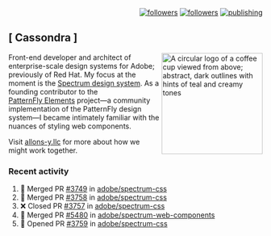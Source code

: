 <p align="right"><a rel="me" href="https://front-end.social/@castastrophe">
    <img alt="followers" title="Follow me on Mastodon" src="https://img.shields.io/mastodon/follow/109297102751309835?domain=https%3A%2F%2Ffront-end.social&label=Follow&logo=mastodon&logoColor=white&style=for-the-badge&labelColor=008080&color=006969"/></a>
  <a href="https://codepen.io/castastrophe/">
    <img alt="followers" title="Follow me on CodePen" src="https://img.shields.io/badge/23-1?color=640464&labelColor=7c007c&style=for-the-badge&logo=codepen&label=Follow"/></a>
<a href="https://castastrophe.medium.com/">
    <img alt="publishing" title="View articles on Medium" src="https://img.shields.io/badge/107-1?color=666&labelColor=444&label=subscribe&logo=medium&logoColor=white&style=for-the-badge"/></a>
</p>

## [&nbsp;Cassondra&nbsp;]

<img align="right" src="https://github-production-user-asset-6210df.s3.amazonaws.com/1840295/253016758-ba468774-1cd3-42c2-8f43-947b5eeb5edf.png" height="200" alt="A circular logo of a coffee cup viewed from above; abstract, dark outlines with hints of teal and creamy tones">

Front-end developer and architect of enterprise-scale design systems for Adobe; previously of Red Hat. My focus at the moment is the [Spectrum design system](https://github.com/adobe/spectrum-css). As a founding contributor to the [PatternFly&nbsp;Elements](https://github.com/patternfly/patternfly-elements) project&mdash;a community implementation of the PatternFly design system&mdash;I became intimately familiar with the nuances of styling web components.

Visit [allons-y.llc](http://allons-y.llc/) for more about how we might work together.

### Recent activity

<!--START_SECTION:activity-->
1. 🎉 Merged PR [#3749](https://github.com/adobe/spectrum-css/pull/3749) in [adobe/spectrum-css](https://github.com/adobe/spectrum-css)
2. 🎉 Merged PR [#3758](https://github.com/adobe/spectrum-css/pull/3758) in [adobe/spectrum-css](https://github.com/adobe/spectrum-css)
3. ❌ Closed PR [#3757](https://github.com/adobe/spectrum-css/pull/3757) in [adobe/spectrum-css](https://github.com/adobe/spectrum-css)
4. 🎉 Merged PR [#5480](https://github.com/adobe/spectrum-web-components/pull/5480) in [adobe/spectrum-web-components](https://github.com/adobe/spectrum-web-components)
5. 💪 Opened PR [#3759](https://github.com/adobe/spectrum-css/pull/3759) in [adobe/spectrum-css](https://github.com/adobe/spectrum-css)
<!--END_SECTION:activity-->
